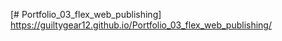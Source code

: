 [# Portfolio_03_flex_web_publishing]
https://guiltygear12.github.io/Portfolio_03_flex_web_publishing/
